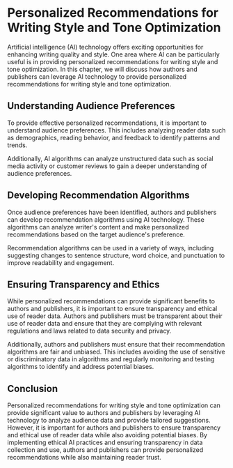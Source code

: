 Personalized Recommendations for Writing Style and Tone Optimization
============================================================================================================================

Artificial intelligence (AI) technology offers exciting opportunities for enhancing writing quality and style. One area where AI can be particularly useful is in providing personalized recommendations for writing style and tone optimization. In this chapter, we will discuss how authors and publishers can leverage AI technology to provide personalized recommendations for writing style and tone optimization.

Understanding Audience Preferences
----------------------------------

To provide effective personalized recommendations, it is important to understand audience preferences. This includes analyzing reader data such as demographics, reading behavior, and feedback to identify patterns and trends.

Additionally, AI algorithms can analyze unstructured data such as social media activity or customer reviews to gain a deeper understanding of audience preferences.

Developing Recommendation Algorithms
------------------------------------

Once audience preferences have been identified, authors and publishers can develop recommendation algorithms using AI technology. These algorithms can analyze writer's content and make personalized recommendations based on the target audience's preference.

Recommendation algorithms can be used in a variety of ways, including suggesting changes to sentence structure, word choice, and punctuation to improve readability and engagement.

Ensuring Transparency and Ethics
--------------------------------

While personalized recommendations can provide significant benefits to authors and publishers, it is important to ensure transparency and ethical use of reader data. Authors and publishers must be transparent about their use of reader data and ensure that they are complying with relevant regulations and laws related to data security and privacy.

Additionally, authors and publishers must ensure that their recommendation algorithms are fair and unbiased. This includes avoiding the use of sensitive or discriminatory data in algorithms and regularly monitoring and testing algorithms to identify and address potential biases.

Conclusion
----------

Personalized recommendations for writing style and tone optimization can provide significant value to authors and publishers by leveraging AI technology to analyze audience data and provide tailored suggestions. However, it is important for authors and publishers to ensure transparency and ethical use of reader data while also avoiding potential biases. By implementing ethical AI practices and ensuring transparency in data collection and use, authors and publishers can provide personalized recommendations while also maintaining reader trust.
